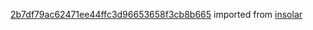 [2b7df79ac62471ee44ffc3d96653658f3cb8b665](https://github.com/insolar/insolar/commit/2b7df79ac62471ee44ffc3d96653658f3cb8b665) imported from [insolar](https://github.com/insolar/insolar)

